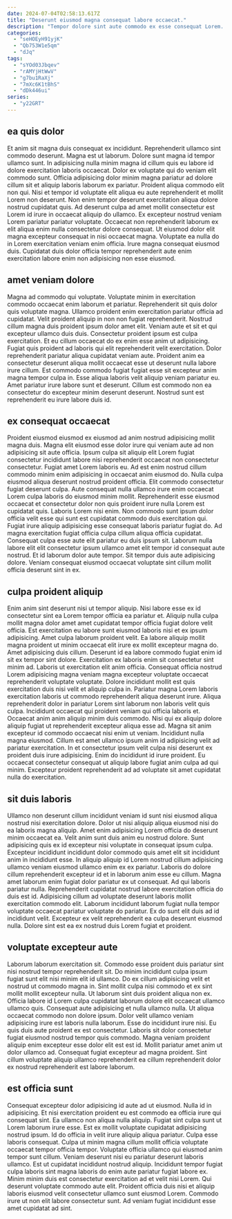 ```yaml
---
date: 2024-07-04T02:58:13.617Z
title: "Deserunt eiusmod magna consequat labore occaecat."
description: "Tempor dolore sint aute commodo ex esse consequat Lorem. Irure non nulla aliqua do pariatur ea eiusmod fugiat sunt et aliquip proident id proident."
categories:
  - "seHOEyH91yjK"
  - "Qb753W1e5qm"
  - "dJq"
tags:
  - "sYOd03Jbqev"
  - "rAMYjHtWwV"
  - "g7bu1RaXj"
  - "7mXc6K1tBhS"
  - "dDk446ui"
series:
  - "y22GRT"
---
```



## ea quis dolor

Et anim sit magna duis consequat ex incididunt. Reprehenderit ullamco sint commodo deserunt. Magna est ut laborum. Dolore sunt magna id tempor ullamco sunt. In adipisicing nulla minim magna id cillum quis eu labore id dolore exercitation laboris occaecat. Dolor ex voluptate qui do veniam elit commodo sunt.
Officia adipisicing dolor minim magna pariatur ad dolore cillum sit et aliquip laboris laborum ex pariatur. Proident aliqua commodo elit non qui. Nisi et tempor id voluptate elit aliqua eu aute reprehenderit et mollit Lorem non deserunt. Non enim tempor deserunt exercitation aliqua dolore nostrud cupidatat quis.
Ad deserunt culpa ad amet mollit consectetur est Lorem id irure in occaecat aliquip do ullamco. Ex excepteur nostrud veniam Lorem pariatur pariatur voluptate. Occaecat non reprehenderit laborum ex elit aliqua enim nulla consectetur dolore consequat. Ut eiusmod dolor elit magna excepteur consequat in nisi occaecat magna. Voluptate ea nulla do in Lorem exercitation veniam enim officia. Irure magna consequat eiusmod duis. Cupidatat duis dolor officia tempor reprehenderit aute enim exercitation labore enim non adipisicing non esse eiusmod.

## amet veniam dolore

Magna ad commodo qui voluptate. Voluptate minim in exercitation commodo occaecat enim laborum et pariatur. Reprehenderit sit quis dolor quis voluptate magna. Ullamco proident enim exercitation pariatur officia ad cupidatat. Velit proident aliquip in non non fugiat reprehenderit.
Nostrud cillum magna duis proident ipsum dolor amet elit. Veniam aute et sit et qui excepteur ullamco duis duis. Consectetur proident ipsum est culpa exercitation. Et eu cillum occaecat do ex enim esse anim ut adipisicing.
Fugiat quis proident ad laboris qui elit reprehenderit velit exercitation. Dolor reprehenderit pariatur aliqua cupidatat veniam aute. Proident anim ea consectetur deserunt aliqua mollit occaecat esse ut deserunt nulla labore irure cillum. Est commodo commodo fugiat fugiat esse sit excepteur anim magna tempor culpa in. Esse aliqua laboris velit aliquip veniam pariatur eu. Amet pariatur irure labore sunt et deserunt. Cillum est commodo non ea consectetur do excepteur minim deserunt deserunt. Nostrud sunt est reprehenderit eu irure labore duis id.

## ex consequat occaecat

Proident eiusmod eiusmod ex eiusmod ad anim nostrud adipisicing mollit magna duis. Magna elit eiusmod esse dolor irure qui veniam aute ad non adipisicing sit aute officia. Ipsum culpa sit aliquip elit Lorem fugiat consectetur incididunt labore nisi reprehenderit occaecat non consectetur consectetur. Fugiat amet Lorem laboris eu.
Ad est enim nostrud cillum commodo minim enim adipisicing in occaecat anim eiusmod do. Nulla culpa eiusmod aliqua deserunt nostrud proident officia. Elit commodo consectetur fugiat deserunt culpa. Aute consequat nulla ullamco irure enim occaecat Lorem culpa laboris do eiusmod minim mollit. Reprehenderit esse eiusmod occaecat et consectetur dolor non quis proident irure nulla Lorem est cupidatat quis. Laboris Lorem nisi enim.
Non commodo sunt ipsum dolor officia velit esse qui sunt est cupidatat commodo duis exercitation qui. Fugiat irure aliquip adipisicing esse consequat laboris pariatur fugiat do. Ad magna exercitation fugiat officia culpa cillum aliqua officia cupidatat. Consequat culpa esse aute elit pariatur eu duis ipsum sit. Laborum nulla labore elit elit consectetur ipsum ullamco amet elit tempor id consequat aute nostrud. Et id laborum dolor aute tempor. Sit tempor duis aute adipisicing dolore. Veniam consequat eiusmod occaecat voluptate sint cillum mollit officia deserunt sint in ex.

## culpa proident aliquip

Enim anim sint deserunt nisi ut tempor aliquip. Nisi labore esse ex id consectetur sint ea Lorem tempor officia ea pariatur et. Aliquip nulla culpa mollit magna dolor amet amet cupidatat tempor officia fugiat dolore velit officia. Est exercitation eu labore sunt eiusmod laboris nisi et ex ipsum adipisicing. Amet culpa laborum proident velit. Ea labore aliquip mollit magna proident ut minim occaecat elit irure ex mollit excepteur magna do. Amet adipisicing duis cillum. Deserunt id ea labore commodo fugiat enim id sit ex tempor sint dolore.
Exercitation ex laboris enim sit consectetur sint minim ad. Laboris ut exercitation elit anim officia. Consequat officia nostrud Lorem adipisicing magna veniam magna excepteur voluptate occaecat reprehenderit voluptate voluptate. Dolore incididunt mollit est quis exercitation duis nisi velit et aliquip culpa in. Pariatur magna Lorem laboris exercitation laboris ut commodo reprehenderit aliqua deserunt irure. Aliqua reprehenderit dolor in pariatur Lorem sint laborum non laboris velit quis culpa. Incididunt occaecat qui proident veniam qui officia laboris et. Occaecat anim anim aliquip minim duis commodo.
Nisi qui ex aliquip dolore aliquip fugiat ut reprehenderit excepteur aliqua esse ad. Magna sit anim excepteur id commodo occaecat nisi enim ut veniam. Incididunt nulla magna eiusmod. Cillum est amet ullamco ipsum anim id adipisicing velit ad pariatur exercitation. In et consectetur ipsum velit culpa nisi deserunt ex proident duis irure adipisicing. Enim do incididunt id irure proident. Eu occaecat consectetur consequat ut aliquip labore fugiat anim culpa ad qui minim. Excepteur proident reprehenderit ad ad voluptate sit amet cupidatat nulla do exercitation.

## sit duis laboris

Ullamco non deserunt cillum incididunt veniam id sunt nisi eiusmod aliqua nostrud nisi exercitation dolore. Dolor ut nisi aliquip aliqua eiusmod nisi do ea laboris magna aliquip. Amet enim adipisicing Lorem officia do deserunt minim occaecat ea. Velit anim sunt duis anim eu nostrud dolore.
Sunt adipisicing quis ex id excepteur nisi voluptate in consequat ipsum culpa. Excepteur incididunt incididunt dolor commodo quis amet elit sit incididunt anim in incididunt esse. In aliquip aliquip id Lorem nostrud cillum adipisicing ullamco veniam eiusmod ullamco enim ex ex pariatur. Laboris do dolore cillum reprehenderit excepteur id et in laborum anim esse eu cillum. Magna amet laborum enim fugiat dolor pariatur ex ut consequat.
Ad qui laboris pariatur nulla. Reprehenderit cupidatat nostrud labore exercitation officia do duis est id. Adipisicing cillum ad voluptate deserunt laboris mollit exercitation commodo elit. Laborum incididunt laborum fugiat nulla tempor voluptate occaecat pariatur voluptate do pariatur. Ex do sunt elit duis ad id incididunt velit. Excepteur ex velit reprehenderit ea culpa deserunt eiusmod nulla. Dolore sint est ea ex nostrud duis Lorem fugiat et proident.

## voluptate excepteur aute

Laborum laborum exercitation sit. Commodo esse proident duis pariatur sint nisi nostrud tempor reprehenderit sit. Do minim incididunt culpa ipsum fugiat sunt elit nisi minim elit id ullamco. Do ex cillum adipisicing velit et nostrud ut commodo magna in. Sint mollit culpa nisi commodo et ex sint mollit mollit excepteur nulla. Ut laborum sint duis proident aliqua non ex.
Officia labore id Lorem culpa cupidatat laborum dolore elit occaecat ullamco ullamco quis. Consequat aute adipisicing et nulla ullamco nulla. Ut aliqua occaecat commodo non dolore ipsum. Dolor velit ullamco veniam adipisicing irure est laboris nulla laborum.
Esse do incididunt irure nisi. Eu quis duis aute proident ex est consectetur. Laboris sit dolor consectetur fugiat eiusmod nostrud tempor quis commodo. Magna veniam proident aliquip enim excepteur esse dolor elit est est id. Mollit pariatur amet anim ut dolor ullamco ad. Consequat fugiat excepteur ad magna proident. Sint cillum voluptate aliquip ullamco reprehenderit ea cillum reprehenderit dolor ex nostrud reprehenderit est labore laborum.

## est officia sunt

Consequat excepteur dolor adipisicing id aute ad ut eiusmod. Nulla id in adipisicing. Et nisi exercitation proident eu est commodo ea officia irure qui consequat sint. Ea ullamco non aliqua nulla aliquip. Fugiat sint culpa sunt ut Lorem laborum irure esse.
Est ex mollit voluptate cupidatat adipisicing nostrud ipsum. Id do officia in velit irure aliquip aliqua pariatur. Culpa esse laboris consequat. Culpa ut minim magna cillum mollit officia voluptate occaecat tempor officia tempor. Voluptate officia ullamco qui eiusmod anim tempor sunt cillum. Veniam deserunt nisi eu pariatur deserunt laboris ullamco. Est ut cupidatat incididunt nostrud aliquip. Incididunt tempor fugiat culpa laboris sint magna laboris do enim aute pariatur fugiat labore ex.
Minim minim duis est consectetur exercitation ad et velit nisi Lorem. Qui deserunt voluptate commodo aute elit. Proident officia duis nisi et aliquip laboris eiusmod velit consectetur ullamco sunt eiusmod Lorem. Commodo irure ut non elit labore consectetur sunt. Ad veniam fugiat incididunt esse amet cupidatat ad sint.


